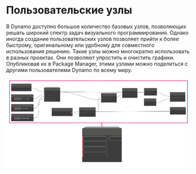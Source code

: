 # Пользовательские узлы

В Dynamo доступно большое количество базовых узлов, позволяющих решать широкий спектр задач визуального программирования. Однако иногда создание пользовательских узлов позволяет прийти к более быстрому, оригинальному или удобному для совместного использования решению. Такие узлы можно многократно использовать в разных проектах. Они позволяют упростить и очистить графики. Опубликовав их в Package Manager, этими узлами можно поделиться с другими пользователями Dynamo по всему миру.

![](../images/6-1/customNodes1(1).png)

